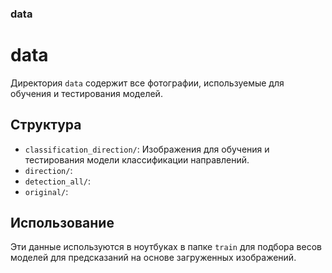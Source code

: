 ### data

# data

Директория `data` содержит все фотографии, используемые для обучения и тестирования моделей.

## Структура

- `classification_direction/`: Изображения для обучения и тестирования модели классификации направлений.
- `direction/`:
- `detection_all/`:
- `original/`:

## Использование

Эти данные используются в ноутбуках в папке `train` для подбора весов моделей для предсказаний на основе загруженных изображений.
